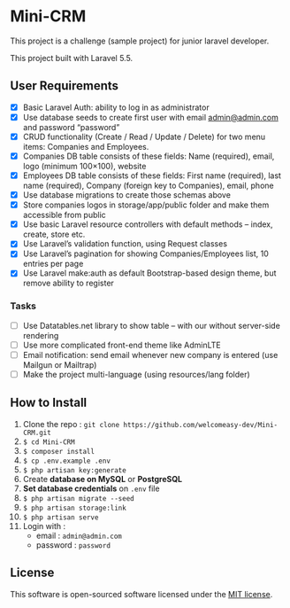 # Mini-CRM

This project is a challenge (sample project) for junior laravel developer.

This project built with Laravel 5.5.

## User Requirements

* [x] Basic Laravel Auth: ability to log in as administrator
* [x] Use database seeds to create first user with email admin@admin.com and password “password”
* [x] CRUD functionality (Create / Read / Update / Delete) for two menu items: Companies and Employees.
* [x] Companies DB table consists of these fields: Name (required), email, logo (minimum 100×100), website
* [x] Employees DB table consists of these fields: First name (required), last name (required), Company (foreign key to Companies), email, phone
* [x] Use database migrations to create those schemas above
* [x] Store companies logos in storage/app/public folder and make them accessible from public
* [x] Use basic Laravel resource controllers with default methods – index, create, store etc.
* [x] Use Laravel’s validation function, using Request classes
* [x] Use Laravel’s pagination for showing Companies/Employees list, 10 entries per page
* [x] Use Laravel make:auth as default Bootstrap-based design theme, but remove ability to register

### Tasks

* [ ] Use Datatables.net library to show table – with our without server-side rendering
* [ ] Use more complicated front-end theme like AdminLTE
* [ ] Email notification: send email whenever new company is entered (use Mailgun or Mailtrap)
* [ ] Make the project multi-language (using resources/lang folder)

## How to Install

1. Clone the repo : `git clone https://github.com/welcomeasy-dev/Mini-CRM.git`
2. `$ cd Mini-CRM`
3. `$ composer install`
4. `$ cp .env.example .env`
5. `$ php artisan key:generate`
6. Create **database on MySQL** or **PostgreSQL**
7. **Set database credentials** on `.env` file
8. `$ php artisan migrate --seed`
9. `$ php artisan storage:link`
10. `$ php artisan serve`
11. Login with :
    - email : `admin@admin.com`
    - password : `password`


## License

This software is open-sourced software licensed under the [MIT license](LICENSE).
